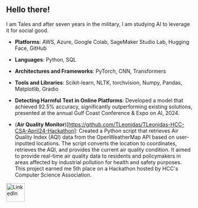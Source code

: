 ## Hello there!

I am Tales and after seven years in the military, I am studying AI to leverage it for social good.

- **Platforms**: AWS, Azure, Google Colab, SageMaker Studio Lab, Hugging Face, GitHub
- **Languages**: Python, SQL
- **Architectures and Frameworks**: PyTorch, CNN, Transformers
- **Tools and Libraries**: Scikit-learn, NLTK, torchvision, Numpy, Pandas, Matplotlib, Gradio  

- **Detecting Harmful Text in Online Platforms**: Developed a model that achieved 92.5% accuracy, significantly outperforming existing solutions, presented at the annual Gulf Coast Conference & Expo on AI, 2024. 
- (**Air Quality Monitor**)[https://github.com/TLeonidas/TLeonidas-HCC-CSA-April24-Hackathon]: Created a Python script that retrieves Air Quality Index (AQI) data from the OpenWeatherMap API based on user-inputted locations. The script converts the location to coordinates, retrieves the AQI, and provides the current air quality condition. It aimed to provide real-time air quality data to residents and policymakers in areas affected by industrial pollution for health and safety purposes. This project earned me 5th place on a Hackathon hosted by HCC's Computer Science Association.

<a href="https://www.linkedin.com/in/tales-leonidas/" target="_blank">
    <img src="https://cdn.jsdelivr.net/npm/simple-icons@v3/icons/linkedin.svg" alt="LinkedIn" style="width:50px;height:50px;">
</a>
